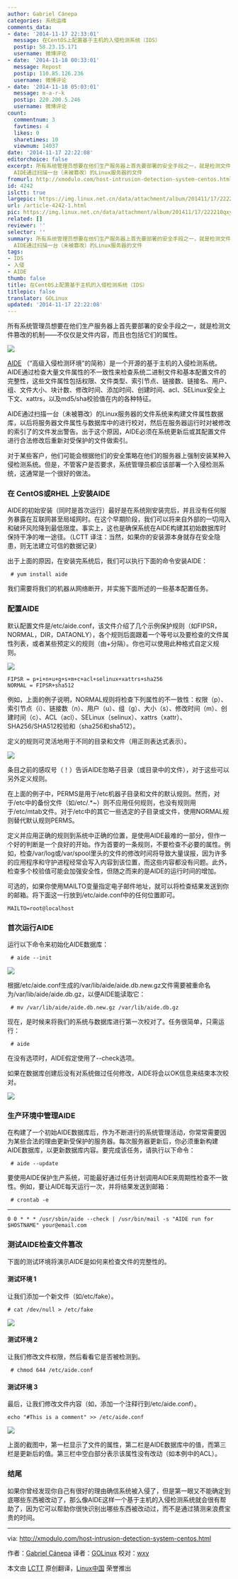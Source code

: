 ```yaml
---
author: Gabriel Cánepa
categories: 系统运维
comments_data:
- date: '2014-11-17 22:33:01'
  message: 在CentOS上配置基于主机的入侵检测系统（IDS）
  postip: 58.23.15.171
  username: 微博评论
- date: '2014-11-18 00:33:01'
  message: Repost
  postip: 110.85.126.236
  username: 微博评论
- date: '2014-11-18 05:03:01'
  message: m-a-r-k
  postip: 220.200.5.246
  username: 微博评论
count:
  commentnum: 3
  favtimes: 4
  likes: 0
  sharetimes: 10
  viewnum: 14037
date: '2014-11-17 22:22:08'
editorchoice: false
excerpt: 所有系统管理员想要在他们生产服务器上首先要部署的安全手段之一，就是检测文件篡改的机制不仅仅是文件内容，而且也包括它们的属性。  AIDE （高级入侵检测环境的简称）是一个开源的基于主机的入侵检测系统。AIDE通过检查大量文件属性的不一致性来检查系统二进制文件和基本配置文件的完整性，这些文件属性包括权限、文件类型、索引节点、链接数、链接名、用户、组、文件大小、块计数、修改时间、添加时间、创建时间、acl、SELinux安全上下文、xattrs，以及md5/sha校验值在内的各种特征。
  AIDE通过扫描一台（未被篡改）的Linux服务器的文件
fromurl: http://xmodulo.com/host-intrusion-detection-system-centos.html
id: 4242
islctt: true
largepic: https://img.linux.net.cn/data/attachment/album/201411/17/222210qxyykzx4ekb22l9a.png
url: /article-4242-1.html
pic: https://img.linux.net.cn/data/attachment/album/201411/17/222210qxyykzx4ekb22l9a.png.thumb.jpg
related: []
reviewer: ''
selector: ''
summary: 所有系统管理员想要在他们生产服务器上首先要部署的安全手段之一，就是检测文件篡改的机制不仅仅是文件内容，而且也包括它们的属性。  AIDE （高级入侵检测环境的简称）是一个开源的基于主机的入侵检测系统。AIDE通过检查大量文件属性的不一致性来检查系统二进制文件和基本配置文件的完整性，这些文件属性包括权限、文件类型、索引节点、链接数、链接名、用户、组、文件大小、块计数、修改时间、添加时间、创建时间、acl、SELinux安全上下文、xattrs，以及md5/sha校验值在内的各种特征。
  AIDE通过扫描一台（未被篡改）的Linux服务器的文件
tags:
- IDS
- 入侵
- AIDE
thumb: false
title: 在CentOS上配置基于主机的入侵检测系统（IDS）
titlepic: false
translator: GOLinux
updated: '2014-11-17 22:22:08'
---
```


所有系统管理员想要在他们生产服务器上首先要部署的安全手段之一，就是检测文件篡改的机制——不仅仅是文件内容，而且也包括它们的属性。


![](/data/attachment/album/201411/17/222210qxyykzx4ekb22l9a.png)


[AIDE](http://aide.sourceforge.net/) （“高级入侵检测环境”的简称）是一个开源的基于主机的入侵检测系统。AIDE通过检查大量文件属性的不一致性来检查系统二进制文件和基本配置文件的完整性，这些文件属性包括权限、文件类型、索引节点、链接数、链接名、用户、组、文件大小、块计数、修改时间、添加时间、创建时间、acl、SELinux安全上下文、xattrs，以及md5/sha校验值在内的各种特征。


AIDE通过扫描一台（未被篡改）的Linux服务器的文件系统来构建文件属性数据库，以后将服务器文件属性与数据库中的进行校对，然后在服务器运行时对被修改的索引了的文件发出警告。出于这个原因，AIDE必须在系统更新后或其配置文件进行合法修改后重新对受保护的文件做索引。


对于某些客户，他们可能会根据他们的安全策略在他们的服务器上强制安装某种入侵检测系统。但是，不管客户是否要求，系统管理员都应该部署一个入侵检测系统，这通常是一个很好的做法。


### 在 CentOS或RHEL 上安装AIDE


AIDE的初始安装（同时是首次运行）最好是在系统刚安装完后，并且没有任何服务暴露在互联网甚至局域网时。在这个早期阶段，我们可以将来自外部的一切闯入和破坏风险降到最低限度。事实上，这也是确保系统在AIDE构建其初始数据库时保持干净的唯一途径。（LCTT 译注：当然，如果你的安装源本身就存在安全隐患，则无法建立可信的数据记录）


出于上面的原因，在安装完系统后，我们可以执行下面的命令安装AIDE：



```
 # yum install aide 

```

我们需要将我们的机器从网络断开，并实施下面所述的一些基本配置任务。


### 配置AIDE


默认配置文件是/etc/aide.conf，该文件介绍了几个示例保护规则（如FIPSR，NORMAL，DIR，DATAONLY），各个规则后面跟着一个等号以及要检查的文件属性列表，或者某些预定义的规则（由+分隔）。你也可以使用此种格式自定义规则。


![](/data/attachment/album/201411/17/222213k5iowtgbs552gz25.png)



```
FIPSR = p+i+n+u+g+s+m+c+acl+selinux+xattrs+sha256
NORMAL = FIPSR+sha512

```

例如，上面的例子说明，NORMAL规则将检查下列属性的不一致性：权限（p）、索引节点（i）、链接数（n）、用户（u）、组（g）、大小（s）、修改时间（m）、创建时间（c）、ACL（acl）、SELinux（selinux）、xattrs（xattr）、SHA256/SHA512校验和（sha256和sha512）。


定义的规则可灵活地用于不同的目录和文件（用正则表达式表示）。


![](/data/attachment/album/201411/17/222216d5i8llo08g5wcrzs.png)


条目之前的感叹号（！）告诉AIDE忽略子目录（或目录中的文件），对于这些可以另外定义规则。


在上面的例子中，PERMS是用于/etc机器子目录和文件的默认规则。然而，对于/etc中的备份文件（如/etc/.\*~）则不应用任何规则，也没有规则用于/etc/mtab文件。对于/etc中的其它一些选定的子目录或文件，使用NORMAL规则替代默认规则PERMS。


定义并应用正确的规则到系统中正确的位置，是使用AIDE最难的一部分，但作一个好的判断是一个良好的开始。作为首要的一条规则，不要检查不必要的属性。例如，检查/var/log或/var/spool里头的文件的修改时间将导致大量误报，因为许多的应用程序和守护进程经常会写入内容到该位置，而这些内容都没有问题。此外，检查多个校验值可能会加强安全性，但随之而来的是AIDE的运行时间的增加。


可选的，如果你使用MAILTO变量指定电子邮件地址，就可以将检查结果发送到你的邮箱。将下面这一行放到/etc/aide.conf中的任何位置即可。



```
MAILTO=root@localhost

```

### 首次运行AIDE


运行以下命令来初始化AIDE数据库：



```
 # aide --init 

```

![](/data/attachment/album/201411/17/222218vntnt5wytwg1tnji.png)


根据/etc/aide.conf生成的/var/lib/aide/aide.db.new.gz文件需要被重命名为/var/lib/aide/aide.db.gz，以便AIDE能读取它：



```
 # mv /var/lib/aide/aide.db.new.gz /var/lib/aide.db.gz 

```

现在，是时候来将我们的系统与数据库进行第一次校对了。任务很简单，只需运行：



```
 # aide 

```

在没有选项时，AIDE假定使用了--check选项。


如果在数据库创建后没有对系统做过任何修改，AIDE将会以OK信息来结束本次校对。


![](/data/attachment/album/201411/17/222220n22jc9le66cv58j0.png)


### 生产环境中管理AIDE


在构建了一个初始AIDE数据库后，作为不断进行的系统管理活动，你常常需要因为某些合法的理由更新受保护的服务器。每次服务器更新后，你必须重新构建AIDE数据库，以更新数据库内容。要完成该任务，请执行以下命令：



```
 # aide --update 

```

要使用AIDE保护生产系统，可能最好通过任务计划调用AIDE来周期性检查不一致性。例如，要让AIDE每天运行一次，并将结果发送到邮箱：



```
 # crontab -e 

```



---



```
0 0 * * * /usr/sbin/aide --check | /usr/bin/mail -s "AIDE run for $HOSTNAME" your@email.com

```

### 测试AIDE检查文件篡改


下面的测试环境将演示AIDE是如何来检查文件的完整性的。


#### 测试环境 1


让我们添加一个新文件（如/etc/fake）。



```
# cat /dev/null > /etc/fake 

```

![](/data/attachment/album/201411/17/222222cdx7oqxibbxsqsxi.png)


#### 测试环境 2


让我们修改文件权限，然后看看它是否被检测到。



```
 # chmod 644 /etc/aide.conf 

```

#### 测试环境 3


最后，让我们修改文件内容（如，添加一个注释行到/etc/aide.conf）。



```
echo "#This is a comment" >> /etc/aide.conf 

```

![](/data/attachment/album/201411/17/222232qiuhnksizlnh32xk.jpg)


上面的截图中，第一栏显示了文件的属性，第二栏是AIDE数据库中的值，而第三栏是更新后的值。第三栏中空白部分表示该属性没有改动（如本例中的ACL）。


### 结尾


如果你曾经发现你自己有很好的理由确信系统被入侵了，但是第一眼又不能确定到底哪些东西被改动了，那么像AIDE这样一个基于主机的入侵检测系统就会很有帮助了，因为它可以帮助你很快识别出哪些东西被改动过，而不是通过猜测来浪费宝贵的时间。




---


via: <http://xmodulo.com/host-intrusion-detection-system-centos.html>


作者：[Gabriel Cánepa](http://xmodulo.com/author/gabriel) 译者：[GOLinux](https://github.com/GOLinux) 校对：[wxy](https://github.com/wxy)


本文由 [LCTT](https://github.com/LCTT/TranslateProject) 原创翻译，[Linux中国](http://linux.cn/) 荣誉推出